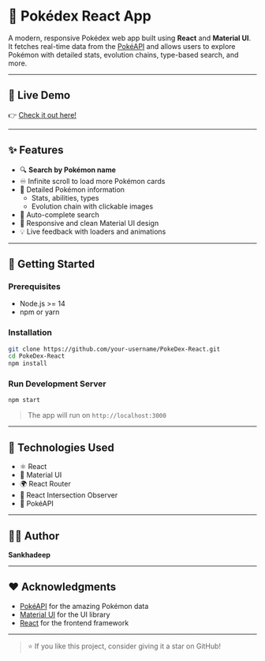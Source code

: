 # 🧿 Pokédex React App

A modern, responsive Pokédex web app built using **React** and **Material UI**.  
It fetches real-time data from the [PokéAPI](https://pokeapi.co/) and allows users to explore Pokémon with detailed stats, evolution chains, type-based search, and more.

---

## 🚀 Live Demo

👉 [Check it out here!](https://sankhadeep02.github.io/PokeDex/)

---

## ✨ Features

- 🔍 **Search by Pokémon name**
- ♾️ Infinite scroll to load more Pokémon cards
- 📄 Detailed Pokémon information
  - Stats, abilities, types
  - Evolution chain with clickable images
- 🧠 Auto-complete search
- 📱 Responsive and clean Material UI design
- 💡 Live feedback with loaders and animations

---

## 🚀 Getting Started

### Prerequisites

- Node.js >= 14
- npm or yarn

### Installation

```bash
git clone https://github.com/your-username/PokeDex-React.git
cd PokeDex-React
npm install
```

### Run Development Server

```bash
npm start
```

> The app will run on `http://localhost:3000`

---

## 🔧 Technologies Used

- ⚛️ React
- 🎨 Material UI
- 🌍 React Router
- 🔁 React Intersection Observer
- 📡 PokéAPI

---

## 🙋‍♂️ Author

**Sankhadeep**


---

## ❤️ Acknowledgments

- [PokéAPI](https://pokeapi.co/) for the amazing Pokémon data
- [Material UI](https://mui.com/) for the UI library
- [React](https://react.dev/) for the frontend framework

---

> ⭐ If you like this project, consider giving it a star on GitHub!

